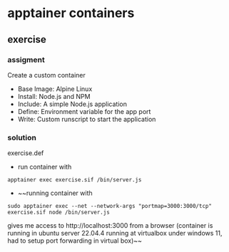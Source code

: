 # apptainer containers

## exercise

### assigment

Create a custom container
- Base Image: Alpine Linux
- Install: Node.js and NPM
- Include: A simple Node.js application
- Define: Environment variable for the app port
- Write: Custom runscript to start the application

### solution

exercise.def
- run container with
```
apptainer exec exercise.sif /bin/server.js
```
- ~~running container with
```
sudo apptainer exec --net --network-args "portmap=3000:3000/tcp" exercise.sif node /bin/server.js
```
gives me access to http://localhost:3000 from a browser (container is running in ubuntu server 22.04.4 running at virtualbox under windows 11, had to setup port forwarding in virtual box)~~
